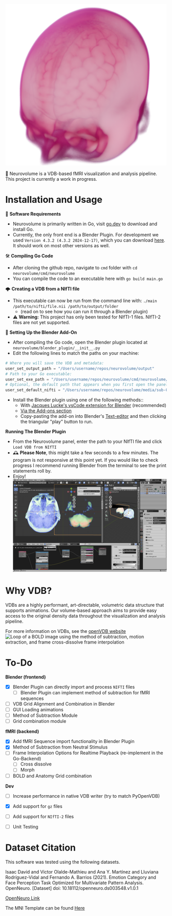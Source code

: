 ![Render of a non-skull stripped MNI Template](readme_media/mni_template_render.png)

🧠 Neurovolume is a VDB-based fMRI visualization and analysis pipeline. This project is currently a work in progress.


# Installation and Usage
💾 **Software Requirements**
- Neurovolume is primarily written in Go, visit [go.dev](https://go.dev/doc/install) to download and install Go.
- Currently, the only front end is a Blender Plugin. For development we used `Version 4.3.2 (4.3.2 2024-12-17)`, which you can download [here](https://www.blender.org/download/releases/4-3/). It should work on most other versions as well.


🛠️ **Compiling Go Code**

- After cloning the github repo, navigate to `cmd` folder with `cd neurovolume/cmd/neurovolume`
- You can compile the code to an executable here with `go build main.go`

🌩️ **Creating a VDB from a NIfTI file**
- This executable can now be run from the command line with:
`./main /path/to/nifti/file.nii /path/to/output/folder`
    - (read on to see how you can run it through a Blender plugin)
- ⚠️ **Warning:** This project has only been tested for NIfTI-1 files. NIfTI-2 files are not yet supported.

🔌 **Setting Up the Blender Add-On**
- After compiling the Go code, open the Blender plugin located at `neurovolume/blender_plugin/__init__.py`
- Edit the following lines to match the paths on your machine:
```python
# Where you will save the VDB and metadata:
user_set_output_path = "/Users/username/repos/neurovolume/output"
# Path to your Go executable:
user_set_exe_path = "/Users/username/repos/neurovolume/cmd/neurovolume/main"
# Optional, the default path that appears when you first open the panel:
user_set_default_nifti = "/Users/username/repos/neurovolume/media/sub-01_T1w.nii" 
```
- Install the Blender plugin using one of the following methods::
    - With [Jacques Lucke's vsCode extension for Blender](https://github.com/JacquesLucke/blender_vscode) (recommended)
    - [Via the Add-ons section](https://docs.blender.org/manual/en/latest/editors/preferences/addons.html)
    - Copy-pasting the add-on into Blender's [Text-editor](https://docs.blender.org/manual/en/latest/editors/text_editor.html) and then clicking the triangular "play" button to run.

**Running The Blender Plugin**
- From the Neurovolume panel, enter the path to your NIfTI file and click `Load VDB from NIfTI`
- 🕰️ **Please Note**, this might take a few seconds to a few minutes. The program is not responsive at this point yet. If you would like to check progress I recommend running Blender from the terminal to see the print statements roll by.
- Enjoy!
![Render of a non-skull stripped MNI Template](readme_media/Blender_viewport.png)


# Why VDB?

VDBs are a highly performant, art-directable, volumetric data structure that supports animations. Our volume-based approach aims to provide easy access to the original density data throughout the visualization and analysis pipeline.

For more information on VDBs, see the [openVDB website](https://www.openvdb.org/)
![Loop of a BOLD image using the method of subtraction, motion extraction, and frame cross-dissolve frame interpolation](readme_media/bold_mos_me_loop.gif)


# To-Do
**Blender (frontend)**
- [x] Blender Plugin can directly import and process `NIFTI` files
    - [ ] Blender Plugin can implement method of subtraction for fMRI sequences
- [ ] VDB Grid Alignment and Combination in Blender
- [ ] GUI Loading animations
- [ ] Method of Subtraction Module
- [ ] Grid combination module

**fMRI (backend)**
- [x] Add fMRI Sequence import functionality in Blender Plugin
- [x] Method of Subtraction from Neutral Stimulus
- [ ] Frame Interpolation Options for Realtime Playback (re-implement in the Go-Backend)
    - [ ] Cross dissolve
    - [ ] Morph
- [ ] BOLD and Anatomy Grid combination

**Dev**
- [ ] Increase performance in native VDB writer (try to match PyOpenVDB)
- [x] Add support for `gz` files
- [ ] Add support for `NIfTI-2` files
- [ ] Unit Testing


# Dataset Citation
This software was tested using the following datasets.

Isaac David and Victor Olalde-Mathieu and Ana Y. Martínez and Lluviana Rodríguez-Vidal and Fernando A. Barrios (2021). Emotion Category and Face Perception Task Optimized for Multivariate Pattern Analysis. OpenNeuro. [Dataset] doi: 10.18112/openneuro.ds003548.v1.0.1

[OpenNeuro Link](https://openneuro.org/datasets/ds003548/versions/1.0.1)

The MNI Template can be found [Here](https://github.com/Angeluz-07/MRI-preprocessing-techniques/tree/main/assets/templates)